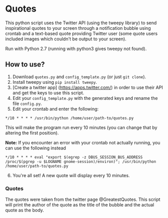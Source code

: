 # Quotes

This python script uses the Twitter API (using the tweepy library) to send inspirational quotes to your screen through a notification bubble using crontab and a text-based quote providing Twitter user (some quote users included images which couldn't be output to your screen).

Run with Python 2.7 (running with python3 gives tweepy not found).

## How to use?
1. Download `quotes.py` and `config_template.py` (or just `git clone`).
2. Install tweepy using `pip install tweepy`.
3. [Create a twitter app] (https://apps.twitter.com/) in order to use their API and get the keys to use this script.
4. Edit your `config_template.py` with the generated keys and rename the file `config.py`.
5. Edit your crontab and enter the following:
```
*/10 * * * * /usr/bin/python /home/user/path-to/quotes.py
```
This will make the program run every 10 minutes (you can change that by altering the first position).

__Note:__ If you encounter an error with your crontab not actually running, you can use the following instead
``` 
*/10 * * * * eval "export $(egrep -z DBUS_SESSION_BUS_ADDRESS /proc/$(pgrep -u $LOGNAME gnome-session)/environ)"; /usr/bin/python /home/user/path-to/quotes.py
```
6. You're all set! A new quote will display every 10 minutes.

### Quotes
The quotes were taken from the twitter page @GreatestQuotes. This script will print the author of the quote as the title of the bubble and the actual quote as the body.
